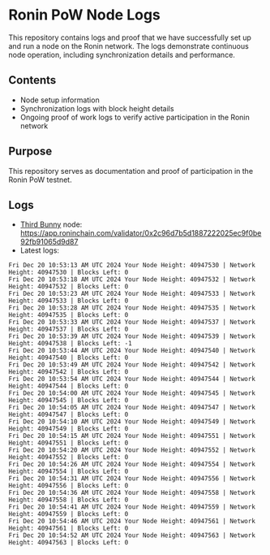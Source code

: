 # Ronin PoW Node Logs

This repository contains logs and proof that we have successfully set up and run a node on the Ronin network. The logs demonstrate continuous node operation, including synchronization details and performance.

## Contents

- Node setup information
- Synchronization logs with block height details
- Ongoing proof of work logs to verify active participation in the Ronin network

## Purpose

This repository serves as documentation and proof of participation in the Ronin PoW testnet.

## Logs

- [Third Bunny](https://thirdbunny.xyz/) node: https://app.roninchain.com/validator/0x2c96d7b5d1887222025ec9f0be92fb91065d9d87
- Latest logs:
```
Fri Dec 20 10:53:13 AM UTC 2024 Your Node Height: 40947530 | Network Height: 40947530 | Blocks Left: 0
Fri Dec 20 10:53:18 AM UTC 2024 Your Node Height: 40947532 | Network Height: 40947532 | Blocks Left: 0
Fri Dec 20 10:53:23 AM UTC 2024 Your Node Height: 40947533 | Network Height: 40947533 | Blocks Left: 0
Fri Dec 20 10:53:28 AM UTC 2024 Your Node Height: 40947535 | Network Height: 40947535 | Blocks Left: 0
Fri Dec 20 10:53:33 AM UTC 2024 Your Node Height: 40947537 | Network Height: 40947537 | Blocks Left: 0
Fri Dec 20 10:53:39 AM UTC 2024 Your Node Height: 40947539 | Network Height: 40947538 | Blocks Left: -1
Fri Dec 20 10:53:44 AM UTC 2024 Your Node Height: 40947540 | Network Height: 40947540 | Blocks Left: 0
Fri Dec 20 10:53:49 AM UTC 2024 Your Node Height: 40947542 | Network Height: 40947542 | Blocks Left: 0
Fri Dec 20 10:53:54 AM UTC 2024 Your Node Height: 40947544 | Network Height: 40947544 | Blocks Left: 0
Fri Dec 20 10:54:00 AM UTC 2024 Your Node Height: 40947545 | Network Height: 40947545 | Blocks Left: 0
Fri Dec 20 10:54:05 AM UTC 2024 Your Node Height: 40947547 | Network Height: 40947547 | Blocks Left: 0
Fri Dec 20 10:54:10 AM UTC 2024 Your Node Height: 40947549 | Network Height: 40947549 | Blocks Left: 0
Fri Dec 20 10:54:15 AM UTC 2024 Your Node Height: 40947551 | Network Height: 40947551 | Blocks Left: 0
Fri Dec 20 10:54:20 AM UTC 2024 Your Node Height: 40947552 | Network Height: 40947552 | Blocks Left: 0
Fri Dec 20 10:54:26 AM UTC 2024 Your Node Height: 40947554 | Network Height: 40947554 | Blocks Left: 0
Fri Dec 20 10:54:31 AM UTC 2024 Your Node Height: 40947556 | Network Height: 40947556 | Blocks Left: 0
Fri Dec 20 10:54:36 AM UTC 2024 Your Node Height: 40947558 | Network Height: 40947558 | Blocks Left: 0
Fri Dec 20 10:54:41 AM UTC 2024 Your Node Height: 40947559 | Network Height: 40947559 | Blocks Left: 0
Fri Dec 20 10:54:46 AM UTC 2024 Your Node Height: 40947561 | Network Height: 40947561 | Blocks Left: 0
Fri Dec 20 10:54:52 AM UTC 2024 Your Node Height: 40947563 | Network Height: 40947563 | Blocks Left: 0
```
